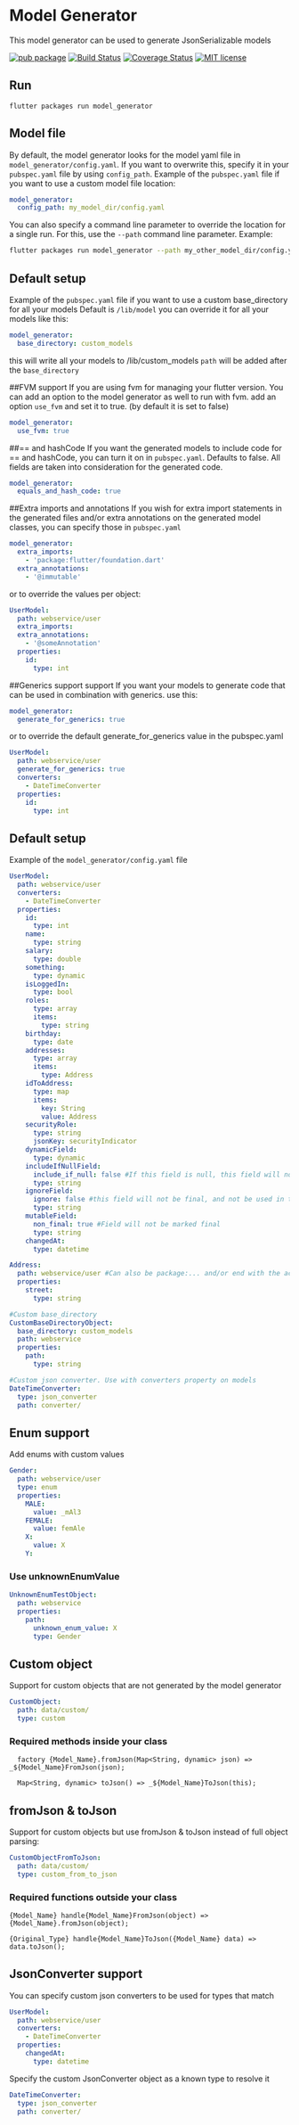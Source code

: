 # Model Generator

This model generator can be used to generate JsonSerializable models

[![pub package](https://img.shields.io/pub/v/model_generator.svg)](https://pub.dartlang.org/packages/model_generator)
[![Build Status](https://travis-ci.com/icapps/flutter-model-generator.svg?branch=master)](https://travis-ci.com/icapps/flutter-model-generator)
[![Coverage Status](https://coveralls.io/repos/github/icapps/flutter-model-generator/badge.svg)](https://coveralls.io/github/icapps/flutter-model-generator)
[![MIT license](https://img.shields.io/badge/License-MIT-blue.svg)](https://lbesson.mit-license.org/)

## Run 

`flutter packages run model_generator`

## Model file
By default, the model generator looks for the model yaml file in `model_generator/config.yaml`. 
If you want to overwrite this, specify it in your `pubspec.yaml` file by using `config_path`.
Example of the `pubspec.yaml` file if you want to use a custom model file location:
```yaml
model_generator:
  config_path: my_model_dir/config.yaml
```
You can also specify a command line parameter to override the location for a single run. For this, use the `--path` command line parameter.
Example:
```bash
flutter packages run model_generator --path my_other_model_dir/config.yaml
```

## Default setup
Example of the `pubspec.yaml` file if you want to use a custom base_directory for all your models
Default is `/lib/model` you can override it for all your models like this:
```yaml
model_generator:
  base_directory: custom_models
```
this will write all your models to /lib/custom_models
`path` will be added after the `base_directory`

##FVM support
If you are using fvm for managing  your flutter version. You can add an option to the model generator as well to run with fvm.
add an option `use_fvm` and set it to true. (by default it is set to false)
```yaml
model_generator:
  use_fvm: true
```

##== and hashCode
If you want the generated models to include code for == and hashCode, you can turn it on in `pubspec.yaml`. Defaults to false.
All fields are taken into consideration for the generated code.
```yaml
model_generator:
  equals_and_hash_code: true
```

##Extra imports and annotations
If you wish for extra import statements in the generated files and/or extra annotations on the generated model classes, you
can specify those in `pubspec.yaml`
```yaml
model_generator:
  extra_imports:
    - 'package:flutter/foundation.dart'
  extra_annotations:
    - '@immutable'
```
or to override the values per object:
```yaml
UserModel:
  path: webservice/user
  extra_imports:
  extra_annotations:
    - '@someAnnotation'
  properties:
    id:
      type: int
```

##Generics support support
If you want your models to generate code that can be used in combination with generics. use this:
```yaml
model_generator:
  generate_for_generics: true
```
or to override the default generate_for_generics value in the pubspec.yaml
```yaml
UserModel:
  path: webservice/user
  generate_for_generics: true
  converters:
    - DateTimeConverter
  properties:
    id:
      type: int
```
## Default setup
Example of the `model_generator/config.yaml` file
```yaml
UserModel:
  path: webservice/user
  converters:
    - DateTimeConverter
  properties:
    id:
      type: int
    name:
      type: string
    salary:
      type: double
    something:
      type: dynamic
    isLoggedIn:
      type: bool
    roles:
      type: array
      items:
        type: string
    birthday:
      type: date
    addresses:
      type: array
      items:
        type: Address
    idToAddress:
      type: map
      items:
        key: String
        value: Address
    securityRole:
      type: string
      jsonKey: securityIndicator
    dynamicField:
      type: dynamic
    includeIfNullField:
      include_if_null: false #If this field is null, this field will not be added to your json object (used for PATCH models)
      type: string
    ignoreField:
      ignore: false #this field will not be final, and not be used in the json parsing
      type: string
    mutableField:
      non_final: true #Field will not be marked final
      type: string
    changedAt:
      type: datetime

Address:
  path: webservice/user #Can also be package:... and/or end with the actual file (.dart)
  properties:
    street:
      type: string

#Custom base_directory
CustomBaseDirectoryObject:
  base_directory: custom_models
  path: webservice
  properties:
    path:
      type: string

#Custom json converter. Use with converters property on models
DateTimeConverter:
  type: json_converter
  path: converter/

```

## Enum support
Add enums with custom values

```yaml
Gender:
  path: webservice/user
  type: enum
  properties:
    MALE:
      value: _mAl3
    FEMALE:
      value: femAle
    X:
      value: X
    Y:
```

### Use unknownEnumValue 
```yaml
UnknownEnumTestObject:
  path: webservice
  properties:
    path:
      unknown_enum_value: X
      type: Gender
```

## Custom object
Support for custom objects that are not generated by the model generator

```yaml
CustomObject:
  path: data/custom/
  type: custom
```
### Required methods inside your class

```
  factory {Model_Name}.fromJson(Map<String, dynamic> json) => _${Model_Name}FromJson(json);

  Map<String, dynamic> toJson() => _${Model_Name}ToJson(this);
```

## fromJson & toJson
Support for custom objects but use fromJson & toJson instead of full object parsing:
```yaml
CustomObjectFromToJson:
  path: data/custom/
  type: custom_from_to_json
```
### Required functions outside your class

```
{Model_Name} handle{Model_Name}FromJson(object) => {Model_Name}.fromJson(object);

{Original_Type} handle{Model_Name}ToJson({Model_Name} data) => data.toJson();
```

## JsonConverter support
You can specify custom json converters to be used for types that match
```yaml
UserModel:
  path: webservice/user
  converters:
    - DateTimeConverter
  properties:
    changedAt:
      type: datetime
```
Specify the custom JsonConverter object as a known type to resolve it
```yaml
DateTimeConverter:
  type: json_converter
  path: converter/
```
